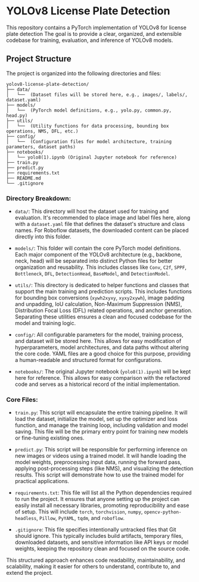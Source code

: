 # YOLOv8 License Plate Detection

This repository contains a PyTorch implementation of YOLOv8 for license plate detection The goal is to provide a clear, organized, and extensible codebase for training, evaluation, and inference of YOLOv8 models.

## Project Structure

The project is organized into the following directories and files:

```
yolov8-license-plate-detection/
├── data/
│   └──  (Dataset files will be stored here, e.g., images/, labels/, dataset.yaml)
├── models/
│   └──  (PyTorch model definitions, e.g., yolo.py, common.py, head.py)
├── utils/
│   └──  (Utility functions for data processing, bounding box operations, NMS, DFL, etc.)
├── config/
│   └──  (Configuration files for model architecture, training parameters, dataset paths)
├── notebooks/
│   └── yolo8(1).ipynb (Original Jupyter notebook for reference)
├── train.py
├── predict.py
├── requirements.txt
├── README.md
└── .gitignore
```

### Directory Breakdown:

-   `data/`: This directory will host the dataset used for training and evaluation. It's recommended to place image and label files here, along with a `dataset.yaml` file that defines the dataset's structure and class names. For Roboflow datasets, the downloaded content can be placed directly into this folder.

-   `models/`: This folder will contain the core PyTorch model definitions. Each major component of the YOLOv8 architecture (e.g., backbone, neck, head) will be separated into distinct Python files for better organization and reusability. This includes classes like `Conv`, `C2f`, `SPPF`, `Bottleneck`, `DFL`, `DetectionHead`, `BaseModel`, and `DetectionModel`.

-   `utils/`: This directory is dedicated to helper functions and classes that support the main training and prediction scripts. This includes functions for bounding box conversions (`xywh2xyxy`, `xyxy2xywh`), image padding and unpadding, IoU calculation, Non-Maximum Suppression (NMS), Distribution Focal Loss (DFL) related operations, and anchor generation. Separating these utilities ensures a clean and focused codebase for the model and training logic.

-   `config/`: All configurable parameters for the model, training process, and dataset will be stored here. This allows for easy modification of hyperparameters, model architectures, and data paths without altering the core code. YAML files are a good choice for this purpose, providing a human-readable and structured format for configurations.

-   `notebooks/`: The original Jupyter notebook (`yolo8(1).ipynb`) will be kept here for reference. This allows for easy comparison with the refactored code and serves as a historical record of the initial implementation.

### Core Files:

-   `train.py`: This script will encapsulate the entire training pipeline. It will load the dataset, initialize the model, set up the optimizer and loss function, and manage the training loop, including validation and model saving. This file will be the primary entry point for training new models or fine-tuning existing ones.

-   `predict.py`: This script will be responsible for performing inference on new images or videos using a trained model. It will handle loading the model weights, preprocessing input data, running the forward pass, applying post-processing steps (like NMS), and visualizing the detection results. This script will demonstrate how to use the trained model for practical applications.

-   `requirements.txt`: This file will list all the Python dependencies required to run the project. It ensures that anyone setting up the project can easily install all necessary libraries, promoting reproducibility and ease of setup. This will include `torch`, `torchvision`, `numpy`, `opencv-python-headless`, `Pillow`, `PyYAML`, `tqdm`, and `roboflow`.

-   `.gitignore`: This file specifies intentionally untracked files that Git should ignore. This typically includes build artifacts, temporary files, downloaded datasets, and sensitive information like API keys or model weights, keeping the repository clean and focused on the source code.

This structured approach enhances code readability, maintainability, and scalability, making it easier for others to understand, contribute to, and extend the project.

